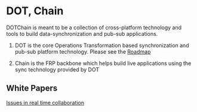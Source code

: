# DOT, Chain

DOTChain is meant to be a collection of cross-platform technology and
tools to build data-synchronization and pub-sub applications.

1. DOT is the core Operations Transformation based synchronization and
pub-sub platform technology.  Please see the [Roadmap](Roadmap.md)

2. Chain is the FRP backbone which helps build live applications using
the sync technology provided by DOT

## White Papers

[Issues in real time collaboration](https://dotchain.github.io/site/CollaborativeData.html)
